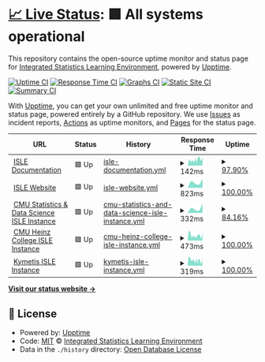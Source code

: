 # [📈 Live Status](https://status.isledocs.com): <!--live status--> **🟩 All systems operational**

This repository contains the open-source uptime monitor and status page for [Integrated Statistics Learning Environment](http://stat.cmu.edu/isle/), powered by [Upptime](https://github.com/upptime/upptime).

[![Uptime CI](https://github.com/isle-project/status/workflows/Uptime%20CI/badge.svg)](https://github.com/isle-project/status/actions?query=workflow%3A%22Uptime+CI%22)
[![Response Time CI](https://github.com/isle-project/status/workflows/Response%20Time%20CI/badge.svg)](https://github.com/isle-project/status/actions?query=workflow%3A%22Response+Time+CI%22)
[![Graphs CI](https://github.com/isle-project/status/workflows/Graphs%20CI/badge.svg)](https://github.com/isle-project/status/actions?query=workflow%3A%22Graphs+CI%22)
[![Static Site CI](https://github.com/isle-project/status/workflows/Static%20Site%20CI/badge.svg)](https://github.com/isle-project/status/actions?query=workflow%3A%22Static+Site+CI%22)
[![Summary CI](https://github.com/isle-project/status/workflows/Summary%20CI/badge.svg)](https://github.com/isle-project/status/actions?query=workflow%3A%22Summary+CI%22)

With [Upptime](https://upptime.js.org), you can get your own unlimited and free uptime monitor and status page, powered entirely by a GitHub repository. We use [Issues](https://github.com/isle-project/status/issues) as incident reports, [Actions](https://github.com/isle-project/status/actions) as uptime monitors, and [Pages](https://demo.upptime.js.org) for the status page.

<!--start: status pages-->
<!-- This summary is generated by Upptime (https://github.com/upptime/upptime) -->
<!-- Do not edit this manually, your changes will be overwritten -->
<!-- prettier-ignore -->
| URL | Status | History | Response Time | Uptime |
| --- | ------ | ------- | ------------- | ------ |
| <img alt="" src="https://isledocs.com/img/favicon.png" height="13"> [ISLE Documentation](https://isledocs.com) | 🟩 Up | [isle-documentation.yml](https://github.com/isle-project/status/commits/HEAD/history/isle-documentation.yml) | <details><summary><img alt="Response time graph" src="./graphs/isle-documentation/response-time-week.png" height="20"> 142ms</summary><br><a href="https://status.isledocs.com/history/isle-documentation"><img alt="Response time 142" src="https://img.shields.io/endpoint?url=https%3A%2F%2Fraw.githubusercontent.com%2Fisle-project%2Fstatus%2FHEAD%2Fapi%2Fisle-documentation%2Fresponse-time.json"></a><br><a href="https://status.isledocs.com/history/isle-documentation"><img alt="24-hour response time 148" src="https://img.shields.io/endpoint?url=https%3A%2F%2Fraw.githubusercontent.com%2Fisle-project%2Fstatus%2FHEAD%2Fapi%2Fisle-documentation%2Fresponse-time-day.json"></a><br><a href="https://status.isledocs.com/history/isle-documentation"><img alt="7-day response time 142" src="https://img.shields.io/endpoint?url=https%3A%2F%2Fraw.githubusercontent.com%2Fisle-project%2Fstatus%2FHEAD%2Fapi%2Fisle-documentation%2Fresponse-time-week.json"></a><br><a href="https://status.isledocs.com/history/isle-documentation"><img alt="30-day response time 142" src="https://img.shields.io/endpoint?url=https%3A%2F%2Fraw.githubusercontent.com%2Fisle-project%2Fstatus%2FHEAD%2Fapi%2Fisle-documentation%2Fresponse-time-month.json"></a><br><a href="https://status.isledocs.com/history/isle-documentation"><img alt="1-year response time 142" src="https://img.shields.io/endpoint?url=https%3A%2F%2Fraw.githubusercontent.com%2Fisle-project%2Fstatus%2FHEAD%2Fapi%2Fisle-documentation%2Fresponse-time-year.json"></a></details> | <details><summary><a href="https://status.isledocs.com/history/isle-documentation">97.90%</a></summary><a href="https://status.isledocs.com/history/isle-documentation"><img alt="All-time uptime 97.90%" src="https://img.shields.io/endpoint?url=https%3A%2F%2Fraw.githubusercontent.com%2Fisle-project%2Fstatus%2FHEAD%2Fapi%2Fisle-documentation%2Fuptime.json"></a><br><a href="https://status.isledocs.com/history/isle-documentation"><img alt="24-hour uptime 97.65%" src="https://img.shields.io/endpoint?url=https%3A%2F%2Fraw.githubusercontent.com%2Fisle-project%2Fstatus%2FHEAD%2Fapi%2Fisle-documentation%2Fuptime-day.json"></a><br><a href="https://status.isledocs.com/history/isle-documentation"><img alt="7-day uptime 97.90%" src="https://img.shields.io/endpoint?url=https%3A%2F%2Fraw.githubusercontent.com%2Fisle-project%2Fstatus%2FHEAD%2Fapi%2Fisle-documentation%2Fuptime-week.json"></a><br><a href="https://status.isledocs.com/history/isle-documentation"><img alt="30-day uptime 97.90%" src="https://img.shields.io/endpoint?url=https%3A%2F%2Fraw.githubusercontent.com%2Fisle-project%2Fstatus%2FHEAD%2Fapi%2Fisle-documentation%2Fuptime-month.json"></a><br><a href="https://status.isledocs.com/history/isle-documentation"><img alt="1-year uptime 97.90%" src="https://img.shields.io/endpoint?url=https%3A%2F%2Fraw.githubusercontent.com%2Fisle-project%2Fstatus%2FHEAD%2Fapi%2Fisle-documentation%2Fuptime-year.json"></a></details>
| <img alt="" src="https://isledocs.com/img/favicon.png" height="13"> [ISLE Website](https://stat.cmu.edu/isle) | 🟩 Up | [isle-website.yml](https://github.com/isle-project/status/commits/HEAD/history/isle-website.yml) | <details><summary><img alt="Response time graph" src="./graphs/isle-website/response-time-week.png" height="20"> 823ms</summary><br><a href="https://status.isledocs.com/history/isle-website"><img alt="Response time 823" src="https://img.shields.io/endpoint?url=https%3A%2F%2Fraw.githubusercontent.com%2Fisle-project%2Fstatus%2FHEAD%2Fapi%2Fisle-website%2Fresponse-time.json"></a><br><a href="https://status.isledocs.com/history/isle-website"><img alt="24-hour response time 823" src="https://img.shields.io/endpoint?url=https%3A%2F%2Fraw.githubusercontent.com%2Fisle-project%2Fstatus%2FHEAD%2Fapi%2Fisle-website%2Fresponse-time-day.json"></a><br><a href="https://status.isledocs.com/history/isle-website"><img alt="7-day response time 823" src="https://img.shields.io/endpoint?url=https%3A%2F%2Fraw.githubusercontent.com%2Fisle-project%2Fstatus%2FHEAD%2Fapi%2Fisle-website%2Fresponse-time-week.json"></a><br><a href="https://status.isledocs.com/history/isle-website"><img alt="30-day response time 823" src="https://img.shields.io/endpoint?url=https%3A%2F%2Fraw.githubusercontent.com%2Fisle-project%2Fstatus%2FHEAD%2Fapi%2Fisle-website%2Fresponse-time-month.json"></a><br><a href="https://status.isledocs.com/history/isle-website"><img alt="1-year response time 823" src="https://img.shields.io/endpoint?url=https%3A%2F%2Fraw.githubusercontent.com%2Fisle-project%2Fstatus%2FHEAD%2Fapi%2Fisle-website%2Fresponse-time-year.json"></a></details> | <details><summary><a href="https://status.isledocs.com/history/isle-website">100.00%</a></summary><a href="https://status.isledocs.com/history/isle-website"><img alt="All-time uptime 100.00%" src="https://img.shields.io/endpoint?url=https%3A%2F%2Fraw.githubusercontent.com%2Fisle-project%2Fstatus%2FHEAD%2Fapi%2Fisle-website%2Fuptime.json"></a><br><a href="https://status.isledocs.com/history/isle-website"><img alt="24-hour uptime 100.00%" src="https://img.shields.io/endpoint?url=https%3A%2F%2Fraw.githubusercontent.com%2Fisle-project%2Fstatus%2FHEAD%2Fapi%2Fisle-website%2Fuptime-day.json"></a><br><a href="https://status.isledocs.com/history/isle-website"><img alt="7-day uptime 100.00%" src="https://img.shields.io/endpoint?url=https%3A%2F%2Fraw.githubusercontent.com%2Fisle-project%2Fstatus%2FHEAD%2Fapi%2Fisle-website%2Fuptime-week.json"></a><br><a href="https://status.isledocs.com/history/isle-website"><img alt="30-day uptime 100.00%" src="https://img.shields.io/endpoint?url=https%3A%2F%2Fraw.githubusercontent.com%2Fisle-project%2Fstatus%2FHEAD%2Fapi%2Fisle-website%2Fuptime-month.json"></a><br><a href="https://status.isledocs.com/history/isle-website"><img alt="1-year uptime 100.00%" src="https://img.shields.io/endpoint?url=https%3A%2F%2Fraw.githubusercontent.com%2Fisle-project%2Fstatus%2FHEAD%2Fapi%2Fisle-website%2Fuptime-year.json"></a></details>
| <img alt="" src="https://www.stat.cmu.edu/favicon.ico" height="13"> [CMU Statistics & Data Science ISLE Instance](https://isle.stat.cmu.edu/ping) | 🟩 Up | [cmu-statistics-and-data-science-isle-instance.yml](https://github.com/isle-project/status/commits/HEAD/history/cmu-statistics-and-data-science-isle-instance.yml) | <details><summary><img alt="Response time graph" src="./graphs/cmu-statistics-and-data-science-isle-instance/response-time-week.png" height="20"> 332ms</summary><br><a href="https://status.isledocs.com/history/cmu-statistics-and-data-science-isle-instance"><img alt="Response time 332" src="https://img.shields.io/endpoint?url=https%3A%2F%2Fraw.githubusercontent.com%2Fisle-project%2Fstatus%2FHEAD%2Fapi%2Fcmu-statistics-and-data-science-isle-instance%2Fresponse-time.json"></a><br><a href="https://status.isledocs.com/history/cmu-statistics-and-data-science-isle-instance"><img alt="24-hour response time 332" src="https://img.shields.io/endpoint?url=https%3A%2F%2Fraw.githubusercontent.com%2Fisle-project%2Fstatus%2FHEAD%2Fapi%2Fcmu-statistics-and-data-science-isle-instance%2Fresponse-time-day.json"></a><br><a href="https://status.isledocs.com/history/cmu-statistics-and-data-science-isle-instance"><img alt="7-day response time 332" src="https://img.shields.io/endpoint?url=https%3A%2F%2Fraw.githubusercontent.com%2Fisle-project%2Fstatus%2FHEAD%2Fapi%2Fcmu-statistics-and-data-science-isle-instance%2Fresponse-time-week.json"></a><br><a href="https://status.isledocs.com/history/cmu-statistics-and-data-science-isle-instance"><img alt="30-day response time 332" src="https://img.shields.io/endpoint?url=https%3A%2F%2Fraw.githubusercontent.com%2Fisle-project%2Fstatus%2FHEAD%2Fapi%2Fcmu-statistics-and-data-science-isle-instance%2Fresponse-time-month.json"></a><br><a href="https://status.isledocs.com/history/cmu-statistics-and-data-science-isle-instance"><img alt="1-year response time 332" src="https://img.shields.io/endpoint?url=https%3A%2F%2Fraw.githubusercontent.com%2Fisle-project%2Fstatus%2FHEAD%2Fapi%2Fcmu-statistics-and-data-science-isle-instance%2Fresponse-time-year.json"></a></details> | <details><summary><a href="https://status.isledocs.com/history/cmu-statistics-and-data-science-isle-instance">84.16%</a></summary><a href="https://status.isledocs.com/history/cmu-statistics-and-data-science-isle-instance"><img alt="All-time uptime 84.16%" src="https://img.shields.io/endpoint?url=https%3A%2F%2Fraw.githubusercontent.com%2Fisle-project%2Fstatus%2FHEAD%2Fapi%2Fcmu-statistics-and-data-science-isle-instance%2Fuptime.json"></a><br><a href="https://status.isledocs.com/history/cmu-statistics-and-data-science-isle-instance"><img alt="24-hour uptime 95.46%" src="https://img.shields.io/endpoint?url=https%3A%2F%2Fraw.githubusercontent.com%2Fisle-project%2Fstatus%2FHEAD%2Fapi%2Fcmu-statistics-and-data-science-isle-instance%2Fuptime-day.json"></a><br><a href="https://status.isledocs.com/history/cmu-statistics-and-data-science-isle-instance"><img alt="7-day uptime 84.16%" src="https://img.shields.io/endpoint?url=https%3A%2F%2Fraw.githubusercontent.com%2Fisle-project%2Fstatus%2FHEAD%2Fapi%2Fcmu-statistics-and-data-science-isle-instance%2Fuptime-week.json"></a><br><a href="https://status.isledocs.com/history/cmu-statistics-and-data-science-isle-instance"><img alt="30-day uptime 84.16%" src="https://img.shields.io/endpoint?url=https%3A%2F%2Fraw.githubusercontent.com%2Fisle-project%2Fstatus%2FHEAD%2Fapi%2Fcmu-statistics-and-data-science-isle-instance%2Fuptime-month.json"></a><br><a href="https://status.isledocs.com/history/cmu-statistics-and-data-science-isle-instance"><img alt="1-year uptime 84.16%" src="https://img.shields.io/endpoint?url=https%3A%2F%2Fraw.githubusercontent.com%2Fisle-project%2Fstatus%2FHEAD%2Fapi%2Fcmu-statistics-and-data-science-isle-instance%2Fuptime-year.json"></a></details>
| <img alt="" src="https://www.heinz.cmu.edu/heinz-shared/_files/favicon.ico" height="13"> [CMU Heinz College ISLE Instance](https://isle.heinz.cmu.edu/ping) | 🟩 Up | [cmu-heinz-college-isle-instance.yml](https://github.com/isle-project/status/commits/HEAD/history/cmu-heinz-college-isle-instance.yml) | <details><summary><img alt="Response time graph" src="./graphs/cmu-heinz-college-isle-instance/response-time-week.png" height="20"> 473ms</summary><br><a href="https://status.isledocs.com/history/cmu-heinz-college-isle-instance"><img alt="Response time 473" src="https://img.shields.io/endpoint?url=https%3A%2F%2Fraw.githubusercontent.com%2Fisle-project%2Fstatus%2FHEAD%2Fapi%2Fcmu-heinz-college-isle-instance%2Fresponse-time.json"></a><br><a href="https://status.isledocs.com/history/cmu-heinz-college-isle-instance"><img alt="24-hour response time 443" src="https://img.shields.io/endpoint?url=https%3A%2F%2Fraw.githubusercontent.com%2Fisle-project%2Fstatus%2FHEAD%2Fapi%2Fcmu-heinz-college-isle-instance%2Fresponse-time-day.json"></a><br><a href="https://status.isledocs.com/history/cmu-heinz-college-isle-instance"><img alt="7-day response time 473" src="https://img.shields.io/endpoint?url=https%3A%2F%2Fraw.githubusercontent.com%2Fisle-project%2Fstatus%2FHEAD%2Fapi%2Fcmu-heinz-college-isle-instance%2Fresponse-time-week.json"></a><br><a href="https://status.isledocs.com/history/cmu-heinz-college-isle-instance"><img alt="30-day response time 473" src="https://img.shields.io/endpoint?url=https%3A%2F%2Fraw.githubusercontent.com%2Fisle-project%2Fstatus%2FHEAD%2Fapi%2Fcmu-heinz-college-isle-instance%2Fresponse-time-month.json"></a><br><a href="https://status.isledocs.com/history/cmu-heinz-college-isle-instance"><img alt="1-year response time 473" src="https://img.shields.io/endpoint?url=https%3A%2F%2Fraw.githubusercontent.com%2Fisle-project%2Fstatus%2FHEAD%2Fapi%2Fcmu-heinz-college-isle-instance%2Fresponse-time-year.json"></a></details> | <details><summary><a href="https://status.isledocs.com/history/cmu-heinz-college-isle-instance">100.00%</a></summary><a href="https://status.isledocs.com/history/cmu-heinz-college-isle-instance"><img alt="All-time uptime 100.00%" src="https://img.shields.io/endpoint?url=https%3A%2F%2Fraw.githubusercontent.com%2Fisle-project%2Fstatus%2FHEAD%2Fapi%2Fcmu-heinz-college-isle-instance%2Fuptime.json"></a><br><a href="https://status.isledocs.com/history/cmu-heinz-college-isle-instance"><img alt="24-hour uptime 100.00%" src="https://img.shields.io/endpoint?url=https%3A%2F%2Fraw.githubusercontent.com%2Fisle-project%2Fstatus%2FHEAD%2Fapi%2Fcmu-heinz-college-isle-instance%2Fuptime-day.json"></a><br><a href="https://status.isledocs.com/history/cmu-heinz-college-isle-instance"><img alt="7-day uptime 100.00%" src="https://img.shields.io/endpoint?url=https%3A%2F%2Fraw.githubusercontent.com%2Fisle-project%2Fstatus%2FHEAD%2Fapi%2Fcmu-heinz-college-isle-instance%2Fuptime-week.json"></a><br><a href="https://status.isledocs.com/history/cmu-heinz-college-isle-instance"><img alt="30-day uptime 100.00%" src="https://img.shields.io/endpoint?url=https%3A%2F%2Fraw.githubusercontent.com%2Fisle-project%2Fstatus%2FHEAD%2Fapi%2Fcmu-heinz-college-isle-instance%2Fuptime-month.json"></a><br><a href="https://status.isledocs.com/history/cmu-heinz-college-isle-instance"><img alt="1-year uptime 100.00%" src="https://img.shields.io/endpoint?url=https%3A%2F%2Fraw.githubusercontent.com%2Fisle-project%2Fstatus%2FHEAD%2Fapi%2Fcmu-heinz-college-isle-instance%2Fuptime-year.json"></a></details>
| <img alt="" src="https://kymetis.com/favicon.png" height="13"> [Kymetis ISLE Instance](https://isle.kymetis.com/ping) | 🟩 Up | [kymetis-isle-instance.yml](https://github.com/isle-project/status/commits/HEAD/history/kymetis-isle-instance.yml) | <details><summary><img alt="Response time graph" src="./graphs/kymetis-isle-instance/response-time-week.png" height="20"> 319ms</summary><br><a href="https://status.isledocs.com/history/kymetis-isle-instance"><img alt="Response time 319" src="https://img.shields.io/endpoint?url=https%3A%2F%2Fraw.githubusercontent.com%2Fisle-project%2Fstatus%2FHEAD%2Fapi%2Fkymetis-isle-instance%2Fresponse-time.json"></a><br><a href="https://status.isledocs.com/history/kymetis-isle-instance"><img alt="24-hour response time 278" src="https://img.shields.io/endpoint?url=https%3A%2F%2Fraw.githubusercontent.com%2Fisle-project%2Fstatus%2FHEAD%2Fapi%2Fkymetis-isle-instance%2Fresponse-time-day.json"></a><br><a href="https://status.isledocs.com/history/kymetis-isle-instance"><img alt="7-day response time 319" src="https://img.shields.io/endpoint?url=https%3A%2F%2Fraw.githubusercontent.com%2Fisle-project%2Fstatus%2FHEAD%2Fapi%2Fkymetis-isle-instance%2Fresponse-time-week.json"></a><br><a href="https://status.isledocs.com/history/kymetis-isle-instance"><img alt="30-day response time 319" src="https://img.shields.io/endpoint?url=https%3A%2F%2Fraw.githubusercontent.com%2Fisle-project%2Fstatus%2FHEAD%2Fapi%2Fkymetis-isle-instance%2Fresponse-time-month.json"></a><br><a href="https://status.isledocs.com/history/kymetis-isle-instance"><img alt="1-year response time 319" src="https://img.shields.io/endpoint?url=https%3A%2F%2Fraw.githubusercontent.com%2Fisle-project%2Fstatus%2FHEAD%2Fapi%2Fkymetis-isle-instance%2Fresponse-time-year.json"></a></details> | <details><summary><a href="https://status.isledocs.com/history/kymetis-isle-instance">100.00%</a></summary><a href="https://status.isledocs.com/history/kymetis-isle-instance"><img alt="All-time uptime 100.00%" src="https://img.shields.io/endpoint?url=https%3A%2F%2Fraw.githubusercontent.com%2Fisle-project%2Fstatus%2FHEAD%2Fapi%2Fkymetis-isle-instance%2Fuptime.json"></a><br><a href="https://status.isledocs.com/history/kymetis-isle-instance"><img alt="24-hour uptime 100.00%" src="https://img.shields.io/endpoint?url=https%3A%2F%2Fraw.githubusercontent.com%2Fisle-project%2Fstatus%2FHEAD%2Fapi%2Fkymetis-isle-instance%2Fuptime-day.json"></a><br><a href="https://status.isledocs.com/history/kymetis-isle-instance"><img alt="7-day uptime 100.00%" src="https://img.shields.io/endpoint?url=https%3A%2F%2Fraw.githubusercontent.com%2Fisle-project%2Fstatus%2FHEAD%2Fapi%2Fkymetis-isle-instance%2Fuptime-week.json"></a><br><a href="https://status.isledocs.com/history/kymetis-isle-instance"><img alt="30-day uptime 100.00%" src="https://img.shields.io/endpoint?url=https%3A%2F%2Fraw.githubusercontent.com%2Fisle-project%2Fstatus%2FHEAD%2Fapi%2Fkymetis-isle-instance%2Fuptime-month.json"></a><br><a href="https://status.isledocs.com/history/kymetis-isle-instance"><img alt="1-year uptime 100.00%" src="https://img.shields.io/endpoint?url=https%3A%2F%2Fraw.githubusercontent.com%2Fisle-project%2Fstatus%2FHEAD%2Fapi%2Fkymetis-isle-instance%2Fuptime-year.json"></a></details>

<!--end: status pages-->

[**Visit our status website →**](https://status.isledocs.com)

## 📄 License

- Powered by: [Upptime](https://github.com/upptime/upptime)
- Code: [MIT](./LICENSE) © [Integrated Statistics Learning Environment](http://stat.cmu.edu/isle/)
- Data in the `./history` directory: [Open Database License](https://opendatacommons.org/licenses/odbl/1-0/)
